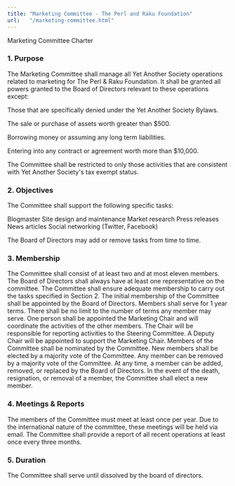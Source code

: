 ```yaml
---
title: "Marketing Committee - The Perl and Raku Foundation"
url:   "/marketing-committee.html"
---
```

Marketing Committee Charter
### 1. Purpose

The Marketing
Committee shall manage all Yet Another Society operations
related to marketing for The Perl & Raku Foundation. It
shall be granted all powers granted to the Board of
Directors relevant to these operations except:

Those that are specifically denied under the Yet Another
Society Bylaws.

The sale or purchase of assets worth greater than $500.

Borrowing money or assuming any long term liabilities.

Entering into any contract or agreement worth more than
$10,000.

The Committee shall be restricted to only those activities
that are consistent with Yet Another Society's tax exempt
status.

### 2. Objectives

The
Committee shall support the following specific tasks:

Blogmaster
Site design and maintenance
Market research
Press releases
News articles
Social networking (Twitter, Facebook)

The Board of Directors may add or remove tasks from time to
time.

### 3. Membership

The
Committee shall consist of at least two and at most eleven
members. The Board of Directors shall always have at least
one representative on the
committee. The Committee
shall ensure adequate membership to carry out the tasks
specified in Section 2.
The initial membership of the
Committee shall be appointed by the Board of Directors.
Members shall serve for 1 year terms. There shall be no
limit to the number of terms any member may serve.
One
person shall be appointed the Marketing Chair and will
coordinate the activities of the other members. The Chair
will be responsible for reporting activities to the Steering
Committee. A Deputy Chair will be appointed to support the
Marketing Chair.
Members of the Committee shall be
nominated by the Committee. New members shall be elected by
a majority vote of the Committee. Any member can be removed
by a majority vote of the Committee. At any time, a member
can be added, removed, or replaced by the Board of
Directors. In the event of the death, resignation, or
removal of a member, the Committee shall elect a new
member.

### 4. Meetings & Reports

The members of the Committee must meet at least once
per year. Due to the international nature of the committee,
these meetings will be held via email. The Committee shall
provide a report of all recent operations at least once
every three months.

### 5. Duration

The Committee shall serve until dissolved by the
board of directors.